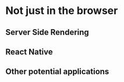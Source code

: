 # Not just in the browser

## Server Side Rendering

## React Native

## Other potential applications